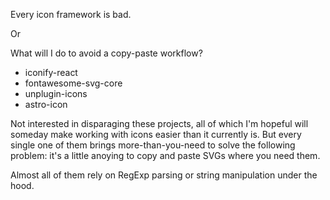 Every icon framework is bad.

Or

What will I do to avoid a copy-paste workflow?

- iconify-react
- fontawesome-svg-core
- unplugin-icons
- astro-icon

Not interested in disparaging these projects, all of which I'm hopeful will someday make working with icons easier than it currently is. But every single one of them brings more-than-you-need to solve the following problem: it's a little anoying to copy and paste SVGs where you need them.

Almost all of them rely on RegExp parsing or string manipulation under the hood.
